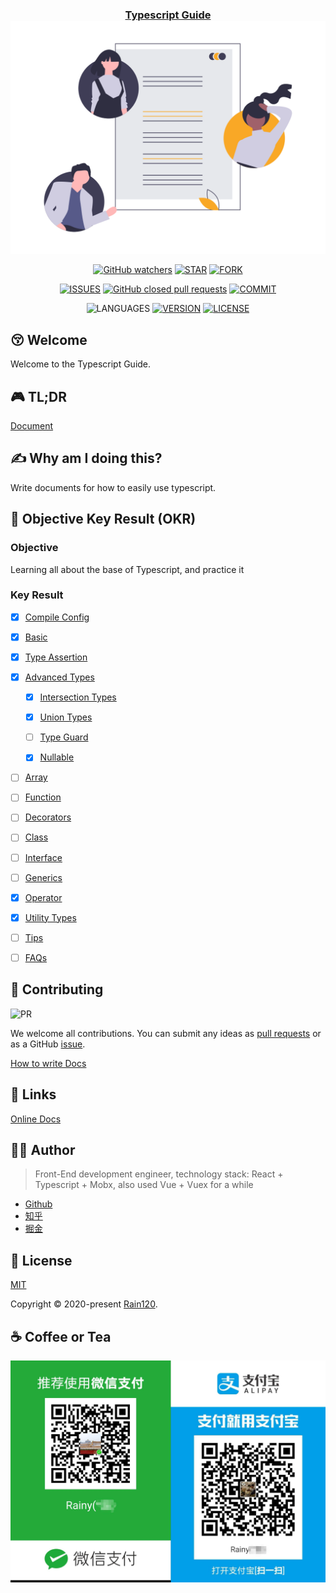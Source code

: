 <h3 align="center">
  <a href="https://github.com/Rain120/typescript-guide">Typescript Guide</a>
  <img align="center" src="docs/.vuepress/public/images/docs.png" />
</h3>

<div align="center">

[![GitHub watchers](https://img.shields.io/github/watchers/rain120/typescript-guide?style=social)](https://github.com/Rain120/typescript-guide/watchers)
[![STAR](https://img.shields.io/github/stars/rain120/typescript-guide?style=social)](https://github.com/Rain120/typescript-guide/stargazers) [![FORK](https://img.shields.io/github/forks/rain120/typescript-guide?style=social)](https://github.com/Rain120/typescript-guide/network/members)

[![ISSUES](https://img.shields.io/github/issues/rain120/typescript-guide?style=flat-square)](https://github.com/Rain120/typescript-guide/issues) [![GitHub closed pull requests](https://img.shields.io/github/issues-pr-closed/rain120/typescript-guide?style=flat-square)](https://github.com/Rain120/typescript-guide/pulls) [![COMMIT](https://img.shields.io/github/last-commit/rain120/typescript-guide?style=flat-square)](https://github.com/Rain120/typescript-guide/commits/master)

![LANGUAGES](https://img.shields.io/github/languages/top/rain120/typescript-guide?style=flat-square)
[![VERSION](https://img.shields.io/github/package-json/v/rain120/typescript-guide?style=flat-square)](https://github.com/Rain120/typescript-guide/blob/master/package.json) [![LICENSE](https://img.shields.io/github/license/rain120/typescript-guide?style=flat-square)](https://github.com/Rain120/typescript-guide/blob/master/LICENSE)

</div>

## 😚 Welcome

Welcome to the Typescript Guide.

## 🎮 TL;DR

<!-- ⌨️ To be Continue... -->
[Document](https://rain120.github.io/typescript-guide/)

## ✍ Why am I doing this?

Write documents for how to easily use typescript.
## 🍾 Objective Key Result (OKR)

### Objective

Learning all about the base of Typescript, and practice it

### Key Result

- [x] [Compile Config](./docs/zh/compile-config/README.md)

- [x] [Basic](./docs/zh/basic/README.md)

- [x] [Type Assertion](./docs/zh/advanced-types/type-assertion/README.md)

- [x] [Advanced Types](./docs/zh/advanced-types/README.md)

	- [x] [Intersection Types](./docs/zh/advanced-types/intersection-types/README.md)

	- [x] [Union Types](./docs/zh/advanced-types/union-types/README.md)

	- [ ] [Type Guard](./docs/zh/advanced-types/type-guard/README.md)

	- [x] [Nullable](./docs/zh/advanced-types/nullable/README.md)

- [ ] [Array](./docs/zh/array/README.md)

- [ ] [Function](./docs/zh/function/README.md)

- [ ] [Decorators](./docs/zh/decorators/README.md)

- [ ] [Class](./docs/zh/class/README.md)

- [ ] [Interface](./docs/zh/interface/README.md)

- [ ] [Generics](./docs/zh/generics/README.md)

- [x] [Operator](./docs/zh/operator/README.md)

- [x] [Utility Types](./docs/zh/utility-types/README.md)

- [ ] [Tips](./docs/zh/tips/README.md)

- [ ] [FAQs](./docs/zh/faqs/README.md)


<!-- ## 🔨 Usage

⌨️ To be Continue... -->

## 🤝 Contributing

![PR](https://img.shields.io/badge/PRs-Welcome-orange?style=flat-square&logo=appveyor)

We welcome all contributions. You can submit any ideas as [pull requests](https://github.com/Rain120/typescript-guide/pulls) or as a GitHub [issue](https://github.com/Rain120/typescript-guide/issues).

[How to write Docs](how-to-write-docs.md)

## 🔗 Links

<!-- ⌨️ To be Continue... -->

[Online Docs](https://rain120.github.io/typescript-guide/)

## 👨‍🏭 Author

> Front-End development engineer, technology stack: React + Typescript + Mobx, also used Vue + Vuex for a while

- [Github](https://github.com/Rain120)
- [知乎](https://www.zhihu.com/people/yan-yang-nian-hua-120/activities)
- [掘金](https://juejin.im/user/57c616496be3ff00584f54db)

## 📝 License

[MIT](https://github.com/Rain120/typescript-guide/blob/master/LICENSE)

Copyright © 2020-present [Rain120](https://github.com/Rain120).

## ☕ Coffee or Tea

![wechat-zhifubao-pay.png](./wechat-zhifubao-pay.png)
